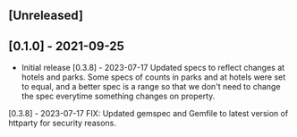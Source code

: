 ## [Unreleased]

## [0.1.0] - 2021-09-25

- Initial release
[0.3.8] - 2023-07-17  Updated specs to reflect changes at hotels and parks.  Some specs of counts in parks and at hotels were set to equal, and a better spec is a range so that we don't need to change the spec everytime something changes on property.

[0.3.8] - 2023-07-17  FIX: Updated gemspec and Gemfile to latest version of httparty for security reasons.
